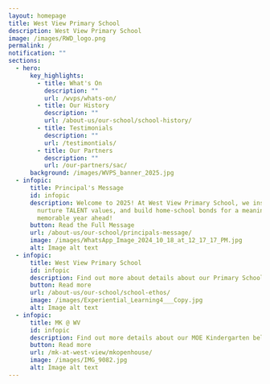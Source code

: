 ```yaml
---
layout: homepage
title: West View Primary School
description: West View Primary School
image: /images/RWD_logo.png
permalink: /
notification: ""
sections:
  - hero:
      key_highlights:
        - title: What's On
          description: ""
          url: /wvps/whats-on/
        - title: Our History
          description: ""
          url: /about-us/our-school/school-history/
        - title: Testimonials
          description: ""
          url: /testimontials/
        - title: Our Partners
          description: ""
          url: /our-partners/sac/
      background: /images/WVPS_banner_2025.jpg
  - infopic:
      title: Principal's Message
      id: infopic
      description: Welcome to 2025! At West View Primary School, we inspire learning,
        nurture TALENT values, and build home-school bonds for a meaningful,
        memorable year ahead!
      button: Read the Full Message
      url: /about-us/our-school/principals-message/
      image: /images/WhatsApp_Image_2024_10_18_at_12_17_17_PM.jpg
      alt: Image alt text
  - infopic:
      title: West View Primary School
      id: infopic
      description: Find out more about details about our Primary School below!
      button: Read more
      url: /about-us/our-school/school-ethos/
      image: /images/Experiential_Learning4___Copy.jpg
      alt: Image alt text
  - infopic:
      title: MK @ WV
      id: infopic
      description: Find out more details about our MOE Kindergarten below!
      button: Read more
      url: /mk-at-west-view/mkopenhouse/
      image: /images/IMG_9082.jpg
      alt: Image alt text
---
```

